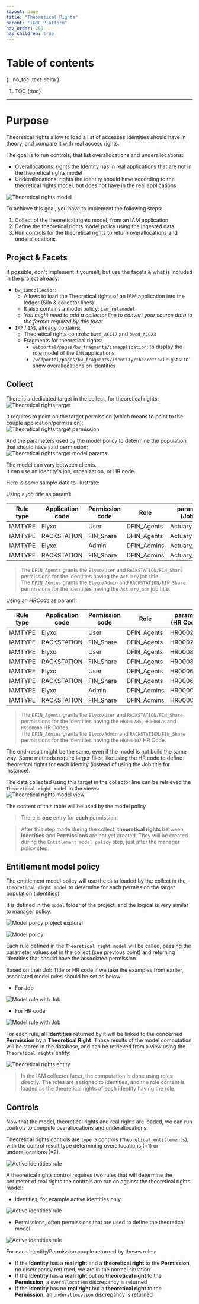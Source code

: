 ```yaml
---
layout: page
title: "Theoretical Rights"
parent: "iGRC Platform"
nav_order: 250
has_children: true
---
```


# Table of contents
{: .no_toc .text-delta }

1. TOC
{:toc}
---

# Purpose

Theoretical rights allow to load a list of accesses Identities should have in theory, and compare it with real access rights.  

The goal is to run controls, that list overallocations and underallocations:  

* Overallocations: rights the Identity has in real applications that are not in the theoretical rights model
* Underallocations: rights the Identity should have according to the theoretical rights model, but does not have in the real applications

![Theoretical rights model](./images/theoretical_rights_model.png)

To achieve this goal, you have to implement the following steps:  

1. Collect of the theoretical rights model, from an IAM application
2. Define the theoretical rights model policy using the ingested data
3. Run controls for the theoretical rights to return overallocations and underallocations

## Project & Facets

If possible, don't implement it yourself, but use the facets & what is included in the project already:  

* `bw_iamcollector`:
    * Allows to load the Theoretical rights of an IAM application into the ledger (Silo & collector lines)
    * It also contains a model policy: `iam_rolemodel`
    * *You might need to add a collector line to convert your source data to the format required by this facet*
* `IAP` / `IAS`, already contains:
    * Theoretical rights controls: `bwcd_ACC17` and `bwcd_ACC23`
    * Fragments for theoretical rights:  
        * `webportal/pages/bw_fragments/iamapplication`: to display the role model of the `IAM` applications
        * `/webportal/pages/bw_fragments/identity/theoreticalrights`: to show overallocations on Identities

## Collect

There is a dedicated target in the collect, for theoretical rights:  
![Theoretical rights target](./images/theoretical_rights_target.png)  

It requires to point on the target permission (which means to point to the couple application/permission):  
![Theoretical rights target permission](./images/theoretical_rights_target_permission.png)  

And the parameters used by the model policy to determine the population that should have said permission:  
![Theoretical rights target model params](./images/theoretical_rights_target_params.png)  

The model can vary between clients.  
It can use an identity's job, organization, or HR code.  

Here is some sample data to illustrate:  

Using a *job title* as param1:  

| Rule type | Application code | Permission code | Role        | param1 (Job) |
|-----------|------------------|-----------------|-------------|--------------|
| IAMTYPE   | Elyxo            | User            | DFIN_Agents | Actuary      |
| IAMTYPE   | RACKSTATION      | FIN_Share       | DFIN_Agents | Actuary      |
| IAMTYPE   | Elyxo            | Admin           | DFIN_Admins | Actuary_adm  |
| IAMTYPE   | RACKSTATION      | FIN_Share       | DFIN_Admins | Actuary_adm  |

> The `DFIN_Agents` grants the `Elyxo/User` and `RACKSTATION/FIN_Share` permissions for the identities having the `Actuary` job title.  
> The `DFIN_Admins` grants the `Elyxo/Admin` and `RACKSTATION/FIN_Share` permissions for the identities having the `Actuary_adm` job title.  

Using an *HRCode* as param1:  

| Rule type | Application code | Permission code | Role        | param1 (HR Code) |
|-----------|------------------|-----------------|-------------|------------------|
| IAMTYPE   | Elyxo            | User            | DFIN_Agents | HR000285         |
| IAMTYPE   | RACKSTATION      | FIN_Share       | DFIN_Agents | HR000285         |
| IAMTYPE   | Elyxo            | User            | DFIN_Agents | HR000878         |
| IAMTYPE   | RACKSTATION      | FIN_Share       | DFIN_Agents | HR000878         |
| IAMTYPE   | Elyxo            | User            | DFIN_Agents | HR000666         |
| IAMTYPE   | RACKSTATION      | FIN_Share       | DFIN_Agents | HR000666         |
| IAMTYPE   | Elyxo            | Admin           | DFIN_Admins | HR000007         |
| IAMTYPE   | RACKSTATION      | FIN_Share       | DFIN_Admins | HR000007         |

> The `DFIN_Agents` grants the `Elyxo/User` and `RACKSTATION/FIN_Share` permissions for the identities having the `HR000285`, `HR000878` and `HR000666` HR Codes.  
> The `DFIN_Admins` grants the `Elyxo/Admin` and `RACKSTATION/FIN_Share` permissions for the identities having the `HR000007` HR Code.  

The end-result might be the same, even if the model is not build the same way. Some methods require larger files, like using the HR code to define theoretical rights for each identity (instead of using the Job title for instance).  

The data collected using this target in the collector line can be retrieved the `Theoretical right model` in the views:  
![Theoretical rights model view](./images/view_theoretical_right_model.png)  

The content of this table will be used by the model policy. 

> There is **one** entry for **each** permission.  

> After this step made during the collect, **theoretical rights** between **Identities** and **Permissions** are not yet created. They will be created during the `Entitlement model policy` step, just after the manager policy step.

## Entitlement model policy

The entitlement model policy will use the data loaded by the collect in the `Theoretical right model` to determine for each permission the target population (identities). 

It is defined in the `model` folder of the project, and the 
logical is very similar to manager policy.

![Model policy project explorer](./images/theoretical_rights_project_explorer.png)  

![Model policy](./images/theoretical_rights_model_policy.png)  

Each rule defined in the `Theoretical right model` will be called, passing the parameter values set in the collect (see previous point) and returning identities that should have the associated permission. 

Based on their Job Title or HR code if we take the examples from earlier, associated model rules should be set as below:

* For Job

![Model rule with Job](./images/theoretical_rights_model_rule_job.png) 

* For HR code

![Model rule with Job](./images/theoretical_rights_model_rule_hrcode.png) 

For each rule, all **Identities** returned by it will be linked to the concerned **Permission** by a **Theoretical Right**. Those results of the model computation will be stored in the database, and can be retrieved from a view using the `Theoretical rights` entity:  

![Theoretical rights entity](./images/theoretical_rights_entity_view.png) 

> In the IAM collector facet, the computation is done using roles directly. The roles are assigned to identities, and the role content is loaded as the theoretical rights of each identity having the role.   

## Controls

Now that the model, theoretical rights and real rights are loaded, we can run controls to compute overallocations and underallocations.  

Theoretical rights controls are `type 5` controls (`Theoretical entitlements`), with the control result type determining overallocations (=1) or underallocations (=2).  

![Active identities rule](./images/theoretical_rights_control.png)

A theoretical rights control requires two rules that will determine the perimeter of real rights the controls are run on against the theoretical rights model:  

 * Identities, for example active identities only

![Active identities rule](./images/theoretical_rights_active_identities_rule.png)

 * Permissions, often permissions that are used to define the theoretical model

![Active identities rule](./images/theoretical_rights_granted_permissions_rule.png)

For each Identity/Permission couple returned by theses rules:  

* If the **Identity** has a **real right** and a **theoretical right** to the **Permission**, no discrepancy returned, we are in the normal situation
* If the **Identity** has a **real right** but no **theoretical right** to the **Permission**, a `overallocation` discrepancy is returned
* If the **Identity** has no **real right** but a **theoretical right** to the **Permission**, an `underallocation` discrepancy is returned